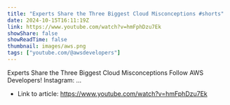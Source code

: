 ```yaml
---
title: "Experts Share the Three Biggest Cloud Misconceptions #shorts"
date: 2024-10-15T16:11:19Z
link: https://www.youtube.com/watch?v=hmFphDzu7Ek
showShare: false
showReadTime: false
thumbnail: images/aws.png
tags: ["youtube.com/@awsdevelopers"]
---
```

Experts Share the Three Biggest Cloud Misconceptions Follow AWS Developers! Instagram: ...

- Link to article: https://www.youtube.com/watch?v=hmFphDzu7Ek